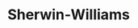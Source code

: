 ---
title: "Sherwin-Williams"
url: /little-rock/sherwin-williams-north-pierce-street/
shop: Farben
---